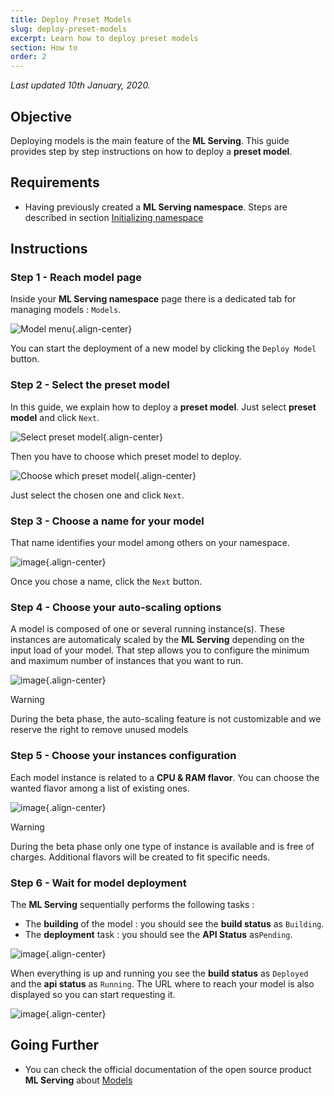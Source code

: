 ```yaml
---
title: Deploy Preset Models
slug: deploy-preset-models
excerpt: Learn how to deploy preset models
section: How to
order: 2
---
```

*Last updated 10th January, 2020.*

## Objective

Deploying models is the main feature of the **ML Serving**. This guide
provides step by step instructions on how to deploy a **preset model**.

## Requirements

-   Having previously created a **ML Serving namespace**. Steps are
    described in section [Initializing
    namespace](../initialize-namespace)

## Instructions

### Step 1 - Reach model page

Inside your **ML Serving namespace** page there is a dedicated tab for
managing models : `Models`.

![Model menu](images/00_model_menu.png){.align-center}

You can start the deployment of a new model by clicking the
`Deploy Model` button.

### Step 2 - Select the preset model

In this guide, we explain how to deploy a **preset model**. Just select
**preset model** and click `Next`.

![Select preset model](images/01_select_preset_model.png){.align-center}

Then you have to choose which preset model to deploy.

![Choose which preset
model](images/02_select_preset_model.png){.align-center}

Just select the chosen one and click `Next`.

### Step 3 - Choose a name for your model

That name identifies your model among others on your namespace.

![image](images/03_select_model_name.png){.align-center}

Once you chose a name, click the `Next` button.

### Step 4 - Choose your auto-scaling options

A model is composed of one or several running instance(s). These
instances are automaticaly scaled by the **ML Serving** depending on the
input load of your model. That step allows you to configure the minimum
and maximum number of instances that you want to run.

![image](images/04_select_auto_scale.png){.align-center}

> [!warning]
>
> During the beta phase, the auto-scaling feature is not customizable
> and we reserve the right to remove unused models

### Step 5 - Choose your instances configuration

Each model instance is related to a **CPU & RAM flavor**. You can choose
the wanted flavor among a list of existing ones.

![image](images/05_select_instance_configuration.png){.align-center}

> [!warning]
>
> During the beta phase only one type of instance is available and is
> free of charges. Additional flavors will be created to fit specific
> needs.

### Step 6 - Wait for model deployment

The **ML Serving** sequentially performs the following tasks :

-   The **building** of the model : you should see the **build status**
    as `Building`.
-   The **deployment** task : you should see the **API Status**
    as`Pending`.

![image](images/06_model_deploying.png){.align-center}

When everything is up and running you see the **build status** as
`Deployed` and the **api status** as `Running`. The URL where to reach
your model is also displayed so you can start requesting it.

![image](images/07_model_deployed.png){.align-center}

## Going Further

-   You can check the official documentation of the open source product
    **ML Serving** about
    [Models](https://serving-doc-mlg.ai.ovh.net/component/models.html)
